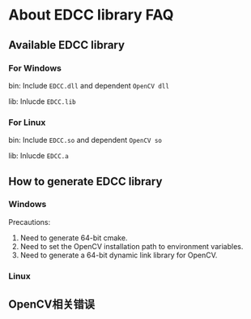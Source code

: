 # About EDCC library FAQ

## Available EDCC library

### For Windows

bin: Include `EDCC.dll` and dependent `OpenCV dll`

lib: Inlucde `EDCC.lib`

### For Linux

bin: Include `EDCC.so` and dependent `OpenCV so`

lib: Inlucde `EDCC.a`

## How to generate EDCC library

### Windows

Precautions:

1. Need to generate 64-bit cmake.
1. Need to set the OpenCV installation path to environment variables.
1. Need to generate a 64-bit dynamic link library for OpenCV.

### Linux

## OpenCV相关错误